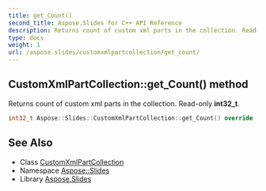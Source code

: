 ```yaml
---
title: get_Count()
second_title: Aspose.Slides for C++ API Reference
description: Returns count of custom xml parts in the collection. Read-only int32_t.
type: docs
weight: 1
url: /aspose.slides/customxmlpartcollection/get_count/
---
```

## CustomXmlPartCollection::get_Count() method


Returns count of custom xml parts in the collection. Read-only **int32_t**.

```cpp
int32_t Aspose::Slides::CustomXmlPartCollection::get_Count() override
```

## See Also

* Class [CustomXmlPartCollection](../)
* Namespace [Aspose::Slides](../../)
* Library [Aspose.Slides](../../../)